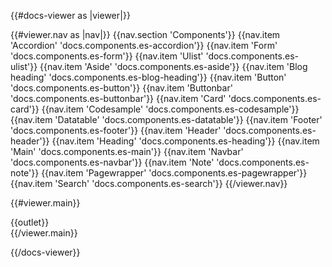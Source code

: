 {{#docs-viewer as |viewer|}}

  {{#viewer.nav as |nav|}}
    {{nav.section 'Components'}}
    {{nav.item 'Accordion' 'docs.components.es-accordion'}}
    {{nav.item 'Form' 'docs.components.es-form'}}
    {{nav.item 'Ulist' 'docs.components.es-ulist'}}
    {{nav.item 'Aside' 'docs.components.es-aside'}}
    {{nav.item 'Blog heading' 'docs.components.es-blog-heading'}}
    {{nav.item 'Button' 'docs.components.es-button'}}
    {{nav.item 'Buttonbar' 'docs.components.es-buttonbar'}}
    {{nav.item 'Card' 'docs.components.es-card'}}
    {{nav.item 'Codesample' 'docs.components.es-codesample'}}
    {{nav.item 'Datatable' 'docs.components.es-datatable'}}
    {{nav.item 'Footer' 'docs.components.es-footer'}}
    {{nav.item 'Header' 'docs.components.es-header'}}
    {{nav.item 'Heading' 'docs.components.es-heading'}}
    {{nav.item 'Main' 'docs.components.es-main'}}
    {{nav.item 'Navbar' 'docs.components.es-navbar'}}
    {{nav.item 'Note' 'docs.components.es-note'}}
    {{nav.item 'Pagewrapper' 'docs.components.es-pagewrapper'}}
    {{nav.item 'Search' 'docs.components.es-search'}}
  {{/viewer.nav}}

  {{#viewer.main}}
    <div class="docs-container">
      <div class="docs-section">
        {{outlet}}
      </div>
    </div>
  {{/viewer.main}}

{{/docs-viewer}}
